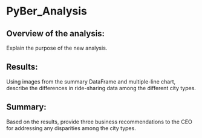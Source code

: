 # PyBer_Analysis

## Overview of the analysis: 
  Explain the purpose of the new analysis.

## Results: 
  Using images from the summary DataFrame and multiple-line chart, describe the differences in ride-sharing data among the different city types.

## Summary: 
  Based on the results, provide three business recommendations to the CEO for addressing any disparities among the city types.
